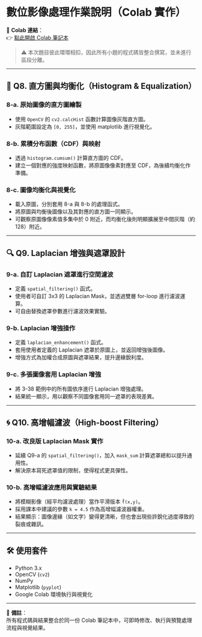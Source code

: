 # 數位影像處理作業說明（Colab 實作）

📎 **Colab 連結**：  
👉 [點此開啟 Colab 筆記本](https://colab.research.google.com/drive/1L5XuxbpgwSap7UzPJkeRakphqRjNG1Sp?usp=sharing)

> ⚠️ 本次題目彼此環環相扣，因此所有小題的程式碼皆整合撰寫，並未進行區段分離。

---

## 📘 Q8. 直方圖與均衡化（Histogram & Equalization）

### 8-a. 原始圖像的直方圖繪製
- 使用 `OpenCV` 的 `cv2.calcHist` 函數計算圖像灰階直方圖。
- 灰階範圍設定為 `[0, 255]`，並使用 matplotlib 進行視覺化。

### 8-b. 累積分布函數（CDF）與映射
- 透過 `histogram.cumsum()` 計算直方圖的 CDF。
- 建立一個對應的強度映射函數，將原圖像像素對應至 CDF，為後續均衡化作準備。

### 8-c. 圖像均衡化與視覺化
- 載入原圖，分別套用 8-a 與 8-b 的處理函式。
- 將原圖與均衡後圖像以及其對應的直方圖一同顯示。
- 可觀察原圖像像素值多集中於 0 附近，而均衡化後則明顯擴展至中間灰階（約 128）附近。

---

## 🔍 Q9. Laplacian 增強與遮罩設計

### 9-a. 自訂 Laplacian 遮罩進行空間濾波
- 定義 `spatial_filtering()` 函式。
- 使用者可自訂 3x3 的 Laplacian Mask，並透過雙層 for-loop 進行濾波運算。
- 可自由替換遮罩參數進行濾波效果實驗。

### 9-b. Laplacian 增強操作
- 定義 `laplacian_enhancement()` 函式。
- 套用使用者定義的 Laplacian 遮罩於原圖上，並返回增強後圖像。
- 增強方式為加權合成原圖與遮罩結果，提升邊緣銳利度。

### 9-c. 多張圖像套用 Laplacian 增強
- 將 3-38 範例中的所有圖依序進行 Laplacian 增強處理。
- 結果統一顯示，用以觀察不同圖像套用同一遮罩的表現差異。

---

## 🌀 Q10. 高增幅濾波（High-boost Filtering）

### 10-a. 改良版 Laplacian Mask 實作
- 延續 Q9-a 的 `spatial_filtering()`，加入 `mask_sum` 計算遮罩總和以提升通用性。
- 解決原本寫死遮罩值的限制，使得程式更具彈性。

### 10-b. 高增幅濾波應用與實驗結果
- 將模糊影像（經平均濾波處理）當作平滑版本 `f̄(x,y)`。
- 採用課本中建議的參數 `k = 4.5` 作為高增幅濾波器權重。
- 結果顯示：圖像邊緣（如文字）變得更清晰，但也會出現些許銳化過度導致的裂痕或雜訊。

---

## 🛠 使用套件

- Python 3.x
- OpenCV (`cv2`)
- NumPy
- Matplotlib (`pyplot`)
- Google Colab 環境執行與視覺化

---

📌 **備註**：  
所有程式碼與結果整合於同一份 Colab 筆記本中，可即時修改、執行與預覽處理流程與視覺結果。
